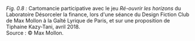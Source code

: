 *Fig. 0.8 :* Cartomancie participative avec le jeu *Ré-ouvrir les horizons* du Laboratoire Désorceler la finance, lors d'une séance du Design Fiction Club de Max Mollon à la Gaîté Lyrique de Paris, et sur une proposition de Tiphaine Kazy-Tani, avril 2018.  
Source : © Max Mollon.